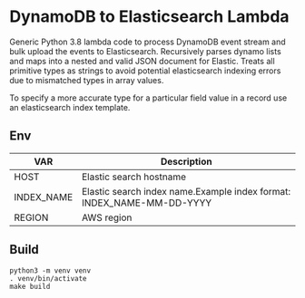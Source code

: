 # DynamoDB to Elasticsearch Lambda

Generic Python 3.8 lambda code to process DynamoDB event stream and bulk upload the events to Elasticsearch. Recursively parses dynamo lists and maps into a nested and valid JSON document for Elastic. Treats all primitive types as strings to avoid potential elasticsearch indexing errors due to mismatched types in array values.

To specify a more accurate type for a particular field value in a record use an elasticsearch index template.
## Env 

| VAR | Description |
|---|---|
| HOST | Elastic search hostname |
| INDEX_NAME | Elastic search index name.Example index format: INDEX_NAME-MM-DD-YYYY |
| REGION | AWS region |

## Build

```
python3 -m venv venv
. venv/bin/activate
make build
```
